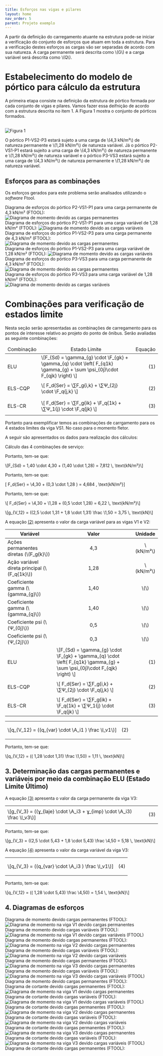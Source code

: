 ```yaml
---
title: Esforços nas vigas e pilares
layout: home
nav_order: 5
parent: Projeto exemplo
---
```


<!--Don't delete this script-->
<script src = "https://polyfill.io/v3/polyfill.min.js?features=es6"></script>
<script id = "MathJax-script" async src="https://cdn.jsdelivr.net/npm/mathjax@3/es5/tex-mml-chtml.js"></script>
<!--Don't delete this script-->

<p aligin = "justify">
A partir da definição do carregamento atuante na estrutura pode-se iniciar a verificação do conjunto de esforços que atuam em toda a estrutura. Para a verificação destes esforços as cargas vão ser separadas de acordo com sua natureza. A carga permanente será descrita como \(G\) e a carga variável será descrita como \(Q\). 
</p>

<h1>Estabelecimento do modelo de pórtico para cálculo da estrutura</h1>

<p aligin = "justify">
A primeira etapa consiste na definição da estrutura de pórtico formada por cada conjunto de vigas e pilares. Vamos fazer essa deifnição de acordo com a estrutura descrita no item 1. A Figura 1 mostra o conjunto de pórticos formados.
</p>

<br>
<img src="C:\Users\vinic\OneDrive\Área de Trabalho\Anteprojeto estrutural.jpg" alt="Figura 1">
<br>

<p aligin = "justify">
O pórtico P1-VS2-P3 estará sujeto a uma carga de \(4,3 kN/m²\) de natureza permanente e \(1,28 kN/m²\) de natureza variável. Já o pórtico P2-VS1-P1 estará sujeito a uma carga de \(4,3 kN/m²\) de natureza permanente e \(1,28 kN/m²\) de natureza variável e o pórtico P3-VS3 estará sujeito a uma carga de \(4,3 kN/m²\) de natureza permanente e \(1,28 kN/m²\) de natureza variável.
</p>

<h2>Esforços para as combinações</h2>

<p aligin = "justify">
Os esforços gerados para este problema serão analisados utilizando o <i>software</i> Ftool. 
</p>

<p aligin = "justify">
Diagrama de esforços do pórtico P2-VS1-P1 para uma carga permanente de 4,3 kN/m² (FTOOL):
<br>
<img scr="C:\Users\vinic\OneDrive\Área de Trabalho\pórtico P2-VS1-P1.jpg" alt="Diagrama de momento devido as cargas permanentes">
<br>
Diagrama de esforços do pórtico P2-VS1-P1 para uma carga variável de 1,28 kN/m² (FTOOL):
<img scr="C:\Users\vinic\OneDrive\Área de Trabalho\Cargas variáveis P2-VS1-P1.jpg" alt="Diagrama de momento devido as cargas variáveis">
<br>
Diagrama de esforços do pórtico P1-VS2-P3 para uma carga permanente de 4,3 kN/m² (FTOOL):
<br>
<img scr="C:\Users\vinic\OneDrive\Área de Trabalho\Momento permanente P1-VS2-P3.jpg" alt="Diagrama de momento devido as cargas permanentes">
<br>
Diagrama de esforços do pórtico P1-VS2-P3 para uma carga variável de 1,28 kN/m² (FTOOL):
<img scr="C:\Users\vinic\OneDrive\Área de Trabalho\Momento variável P1-VS2-P3.jpg" alt="Diagrama de momento devido as cargas variáveis">
<br>
Diagrama de esforços do pórtico P3-VS3 para uma carga permanente de 4,3 kN/m² (FTOOL):
<img scr="C:\Users\vinic\OneDrive\Área de Trabalho\Momento permanente P3-VS3.jpg" alt="Diagrama de momento devido as cargas permanentes">
<br>
Diagrama de esforços do pórtico P3-VS3 para uma carga variável de 1,28 kN/m² (FTOOL):
<br>
<img scr="C:\Users\vinic\OneDrive\Área de Trabalho\Momento variável P3-VS3.jpg" alt="Diagrama de momento devido as cargas variáveis">
<br>

<h1>Combinações para verificação de estados limite</h1>

<p aligin = "justify">
Nesta seção serão apresentadas as combinações de carregamento para os pontos de interesse relativo ao projeto do ponto de ônibus. Serão avaliadas as seguinte combinações:
</p>

<table>
  <thead align="center">
    <tr>
      <td>Combinação</td>
      <td>Estado Limite</td>
      <td>Equação</td>
    </tr>
  </thead>
  <tbody>
    <tr>
      <td align = "left">ELU</td>
      <td align = "left">\[F_{Sd} = \gamma_{g} \cdot \F_{gk} + \gamma_{q} \cdot \left( F_{q1k} \gamma_{g} +  \sum \psi_{0j}\cdot F_{qjk} \right) \]</td>
      <td><p align = "right" id = "eq1">(1)</p></td>
    </tr>
    <tr>
      <td align = "left">ELS-CQP</td>
      <td align = "left">\[ F_d{Ser} = \∑F_g{i,k}  + \∑Ψ_{2j} \cdot \F_q{j,k} \]</td>
      <td><p align = "right" id = "eq2">(2)</p></td>
    </tr>
    <tr>
      <td align = "left">ELS-CR</td>
      <td align = "left">\[ F_d{Ser} = \∑F_g{ik} + \F_q{1k} + \∑Ψ_1{j} \cdot \F_q{jk} \]</td>
      <td><p align = "right" id = "eq3">(3)</p></td>
    </tr>
  </tbody>
</table>

<p aligin = "justify">
Portanto para exemplificar temos as combinações de carrgamento para os 4 estados limites da viga VS1. No caso para o momento fletor.
</p>
<p aligin = "justify">
A seguir são apresentados os dados para realização dos cálculos: 
</p>

<table>
<thead align="center">
  <tr>
    <th>Variável</th>
    <th>Valor</th>
    <th>Unidade</th>
  </tr>
</thead>
<tbody align="center">
  <tr>
    <td align = "left">Ações permanentes diretas (\(F_g{k}\))</td>
    <td>4,3</td>
    <td>\(kN/m²\)</td>
  </tr>
  <tr>
    <td align = "left">Ação variável direta principal (\(F_q{1k}\))</td>
    <td>1,28</td>
    <td>\(kN/m²\)</td>
  </tr>
  <tr>
    <td align = "left">Coeficiente gamma (\(gamma_{g}\))</td>
    <td>1,40</td>
    <td>\(\)</td>
  </tr>
  <td align = "left">Coeficiente gamma (\(gamma_{q}\))</td>
    <td>1,40</td>
    <td>\(\)</td>
  </tr>
  <td align = "left">Coeficiente psi (\(Ψ_{0j}\))</td>
    <td>0,5</td>
    <td>\(\)</td>
  </tr>
  <td align = "left">Coeficiente psi (\(Ψ_{2j}\))</td>
    <td>0,3</td>
    <td>\(\)</td>
  </tr>
  
Cálculo das 4 combinações de serviço:
<tr>
      <td align = "left">ELU</td>
      <td align = "left">\[F_{Sd} = \gamma_{g} \cdot \F_{gk} + \gamma_{q} \cdot \left( F_{q1k} \gamma_{g} +  \sum \psi_{0j}\cdot F_{qjk} \right) \]</td>
      <td><p align = "right" id = "eq1">(1)</p></td>
    </tr>
<p aligin = "justify">
Portanto, tem-se que:
</p>

<p>
\[F_{Sd} = 1,40 \cdot 4,30 + (1,40 \cdot 1,28) = 7,812 \, \text{kN/m²}\]
</p>

<tr>
      <td align = "left">ELS-CQP</td>
      <td align = "left">\[ F_d{Ser} = \∑F_g{i,k}  + \∑Ψ_{2j} \cdot \F_q{j,k} \]</td>
      <td><p align = "right" id = "eq2">(2)</p></td>
    </tr>

<p aligin = "justify">
Portanto, tem-se que:
</p>

\[ F_d{Ser} = \4,30 + (0,3 \cdot 1,28 \) = 4,684 \, \text{kN/m²}\]
<p>

<tr>
      <td align = "left">ELS-CR</td>
      <td align = "left">\[ F_d{Ser} = \∑F_g{ik} + \F_q{1k} + \∑Ψ_1{j} \cdot \F_q{jk} \]</td>
      <td><p align = "right" id = "eq3">(3)</p></td>
  </tr>

<p aligin = "justify">
Portanto, tem-se que:
</p>

<p>
\[ F_d{Ser} = \4,30 + \1,28 + (0,5 \cdot 1,28) = 6,22 \, \text{kN/m²}\]
<p>
  
<p>
\[g_{V_12} = ((2,5 \cdot 1,31 + 1,8 \cdot 1,31) \frac \1,50  = 3,75 \, \text{kN}\]
</p>



<p aligin = "justify">
A equação <a href="#eq2">(2)</a> apresenta o valor da carga variável para as vigas V1 e V2:
</p>

<table>
  <tr>
    <td align = "left">\[q_{V_12} = ((q_{var} \cdot \A_i1 ) \frac \l_v1\)]</td>
    <td><p align = "right" id = "eq2">(2)</p></td>
  </tr>
</table>

<p aligin = "justify">
Portanto, tem-se que:
</p>

<p>
\[q_{V_12} = (( 1,28 \cdot 1,31) \frac \1,50)  = 1,11 \, \text{kN}\]
</p>

<h2>3. Determinação das cargas permanentes e variáveis por meio da combinação ELU (Estado Limite Último)</h2>

<p aligin = "justify">
A equação <a href="#eq3">(3)</a> apresenta o valor da carga permanente da viga V3:
</p>

<table>
  <tr>
    <td align = "left">\[g_{V_3} = ((ɣ_{laje} \cdot \A_i3 + ɣ_{imp} \cdot \A_i3) \frac \l_v3\)]</td>
    <td><p align = "right" id = "eq3">(3)</p></td>
  </tr>
</table>

<p aligin = "justify">
Portanto, tem-se que:
</p>

<p>
\[g_{V_3} = ((2,5 \cdot 5,43 + 1,8 \cdot 5,43) \frac \4,50  = 5,18 \, \text{kN}\]
</p>

<p aligin = "justify">
A equação <a href="#eq4">(4)</a> apresenta o valor da carga variável da viga V3:
</p>

<table>
  <tr>
    <td align = "left">\[q_{V_3} = ((q_{var} \cdot \A_i3 ) \frac \l_v1\)]</td>
    <td><p align = "right" id = "eq4">(4)</p></td>
  </tr>
</table>

<p aligin = "justify">
Portanto, tem-se que:
</p>

<p>
\[q_{V_12} = (( 1,28 \cdot 5,43) \frac \4,50)  = 1,54 \, \text{kN}\]
</p>

<h2>4. Diagramas de esforços</h2>

<p aligin = "justify">
Diagrama de momento devido cargas permanentes (FTOOL):
<br>
<img src="C:\Users\vinic\OneDrive\Área de Trabalho\Momento V1 permanente.jpg" alt="Diagrama de momento na viga V1 devido cargas permanentes">
<br>
Diagrama de momento devido cargas variáveis (FTOOL):
<br>
<img src="C:\Users\vinic\OneDrive\Área de Trabalho\Momento V1 variável.jpg" alt="Diagrama de momento na viga V1 devido cargas variáveis (FTOOL)">
Diagrama de momento devido cargas permanentes (FTOOL):
<br>
<img src="C:\Users\vinic\OneDrive\Área de Trabalho\Momento V2 permanente.jpg" alt="Diagrama de momento na viga V2 devido cargas permanentes">
<br>
Diagrama de momento devido cargas variáveis (FTOOL):
<br>
<img src="C:\Users\vinic\OneDrive\Área de Trabalho\Momento V2 variável.jpg" alt="Diagrama de momento na viga V2 devido cargas variáveis">
<br>
Diagrama de momento devido cargas permanentes (FTOOL):
<br>
<img src="C:\Users\vinic\OneDrive\Área de Trabalho\Momento V3 permanente.jpg" alt="Diagrama de momento na viga V3 devido cargas permanentes">
<br>
Diagrama de momento devido cargas variáveis (FTOOL):
<br>
<img src="C:\Users\vinic\OneDrive\Área de Trabalho\Momento V3 variável.jpg" alt="Diagrama de momento na viga V3 devido cargas variáveis (FTOOL)">
Diagrama de momento devido cargas permanentes (FTOOL):
<br>
Diagrama de cortante devido cargas permanentes (FTOOL):
<br>
<img src="C:\Users\vinic\OneDrive\Área de Trabalho\Cortante V1 permanente.jpg" alt="Diagrama de momento na viga V1 devido cargas permanentes">
<br>
Diagrama de cortante devido cargas variáveis (FTOOL):
<br>
<img src="C:\Users\vinic\OneDrive\Área de Trabalho\Cortante V1 variável.jpg" alt="Diagrama de momento na viga V1 devido cargas variáveis (FTOOL)">
Diagrama de cortante devido cargas permanentes (FTOOL):
<br>
<img src="C:\Users\vinic\OneDrive\Área de Trabalho\Cortante V2 permanente.jpg" alt="Diagrama de momento na viga V2 devido cargas permanentes">
<br>
Diagrama de cortante devido cargas variáveis (FTOOL):
<br>
<img src="C:\Users\vinic\OneDrive\Área de Trabalho\Cortante V2 variável.jpg" alt="Diagrama de momento na viga V2 devido cargas variáveis">
<br>
Diagrama de cortante devido cargas permanentes (FTOOL):
<br>
<img src="C:\Users\vinic\OneDrive\Área de Trabalho\Cortante V3 permanente.jpg" alt="Diagrama de momento na viga V3 devido cargas permanentes">
<br>
Diagrama de cortante devido cargas variáveis (FTOOL):
<br>
<img src="C:\Users\vinic\OneDrive\Área de Trabalho\Cortante V3 variável.jpg" alt="Diagrama de momento na viga V3 devido cargas variáveis (FTOOL)">
Diagrama de cortante devido cargas permanentes (FTOOL):
<br>
  
</p>

